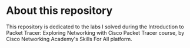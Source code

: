 # About this repository

This repository is dedicated to the labs I solved during the Introduction to Packet Tracer: Exploring Networking with Cisco Packet Tracer course, by Cisco Networking Academy's Skills For All platform.
